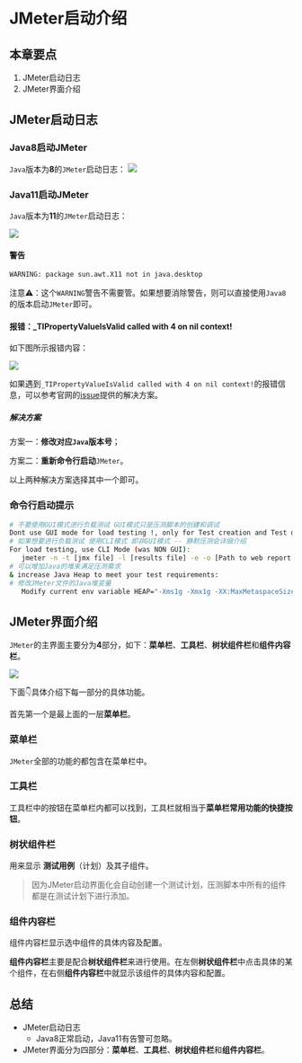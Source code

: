 # JMeter启动介绍

## 本章要点
1. JMeter启动日志
1. JMeter界面介绍


## JMeter启动日志
### Java8启动JMeter
`Java`版本为**8**的`JMeter`启动日志：
![](https://cdn.jsdelivr.net/gh/TesterDevSoul/pic/manual/20230116145155.png)

### Java11启动JMeter

`Java`版本为**11**的`JMeter`启动日志：

![](https://cdn.jsdelivr.net/gh/TesterDevSoul/pic/manual/20230116145606.png)


#### 警告
```bash
WARNING: package sun.awt.X11 not in java.desktop
```
注意⚠️：这个`WARNING`警告不需要管。如果想要消除警告，则可以直接使用`Java8`的版本启动`JMeter`即可。


#### 报错：_TIPropertyValueIsValid called with 4 on nil context!
如下图所示报错内容：

![](https://cdn.jsdelivr.net/gh/TesterDevSoul/pic/manual/20230116143106.png)

如果遇到`_TIPropertyValueIsValid called with 4 on nil context!`的报错信息，可以参考官网的[issue](https://github.com/apache/jmeter/issues/5533)提供的解决方案。


##### 解决方案

方案一：**修改对应`Java`版本号**；

方案二：**重新命令行启动**`JMeter`。

以上两种解决方案选择其中一个即可。


### 命令行启动提示
```bash
# 不要使用GUI模式进行负载测试 GUI模式只是压测脚本的创建和调试
Dont use GUI mode for load testing !, only for Test creation and Test debugging.
# 如果想要进行负载测试 使用CLI模式 即非GUI模式 -- 静默压测会详细介绍
For load testing, use CLI Mode (was NON GUI):
   jmeter -n -t [jmx file] -l [results file] -e -o [Path to web report folder]
# 可以增加Java的堆来满足压测需求
& increase Java Heap to meet your test requirements:
# 修改JMeter文件的Java堆变量
   Modify current env variable HEAP="-Xms1g -Xmx1g -XX:MaxMetaspaceSize=256m" in the jmeter batch file
```

## JMeter界面介绍
`JMeter`的主界面主要分为**4**部分，如下：**菜单栏**、**工具栏**、**树状组件栏**和**组件内容栏**。

![](https://cdn.jsdelivr.net/gh/TesterDevSoul/pic/manual/20230116150926.png)

下面👇具体介绍下每一部分的具体功能。

首先第一个是最上面的一层**菜单栏**。
### 菜单栏

`JMeter`全部的功能的都包含在菜单栏中。

### 工具栏

工具栏中的按钮在菜单栏内都可以找到，工具栏就相当于**菜单栏常用功能的快捷按钮**。

### 树状组件栏

用来显示 **测试用例**（计划）及其子组件。

>因为JMeter启动界面化会自动创建一个测试计划，压测脚本中所有的组件都是在测试计划下进行添加。

### 组件内容栏

组件内容栏显示选中组件的具体内容及配置。

**组件内容栏**主要是配合**树状组件栏**来进行使用。在左侧**树状组件栏**中点击具体的某个组件，在右侧**组件内容栏**中就显示该组件的具体内容和配置。



## 总结
- JMeter启动日志
  - Java8正常启动，Java11有告警可忽略。
- JMeter界面分为四部分：**菜单栏**、**工具栏**、**树状组件栏**和**组件内容栏**。
